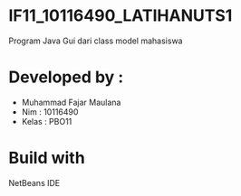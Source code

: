 # IF11_10116490_LATIHANUTS1
Program Java Gui dari class model mahasiswa 

# Developed by :
  - Muhammad Fajar Maulana
  - Nim : 10116490
  - Kelas : PBO11
# Build with
  NetBeans IDE
